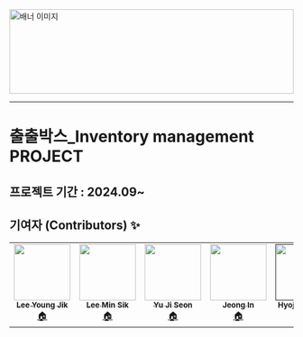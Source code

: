 
<img src="https://github.com/user-attachments/assets/676487ae-3591-4825-9d08-6fe6572e1106" alt="배너 이미지" style="width:100%; height:150px;"/>


<hr>

# 출출박스_Inventory management PROJECT

## 프로젝트 기간 : 2024.09~

## 기여자 (Contributors) ✨

<table>
  <tr>
    <td align="center">
      <a href="https://github.com/lee-young-jik">
        <img src="https://avatars.githubusercontent.com/u/91588673?v=4" width="100px;" alt=""/>
        <br />
        <sub>
          <b>Lee Young Jik</b>
        </sub>
      </a>
      <br />
      <a href="https://github.com/lee-young-jik" title="코드">🏠</a>
    </td>
<td align="center">
      <a href="https://github.com/lee-young-jik">
        <img src="https://avatars.githubusercontent.com/u/96456956?u=0fa072022433d942b2525f524444f318c4150b81&v=4" width="100px;" alt=""/>
        <br />
        <sub>
          <b>Lee Min Sik</b>
        </sub>
      </a>
      <br />
      <a href="https://github.com/minsikE" title="코드">🏠</a>
    </td>

  <td align="center">
      <a href="https://github.com/ujiseon">
        <img src="https://avatars.githubusercontent.com/u/115134755?v=4" width="100px;" alt=""/>
        <br />
        <sub>
          <b>Yu Ji Seon</b>
        </sub>
      </a>
      <br />
      <a href="https://github.com/ujiseon" title="코드">🏠</a>
    </td>



  <td align="center">
      <a href="/">
        <img src="https://avatars.githubusercontent.com/u/78204482?s=400&u=675a233ca1e47b5cabdc6c5399364d770625073a&v=4" width="100px;" alt=""/>
        <br />
        <sub>
          <b>Jeong In</b>
        </sub>
      </a>
      <br />
      <a href="/" title="코드">🏠</a>
    </td>
  
  <td align="center">
      <a href>
        <img src="https://avatars.githubusercontent.com/u/181173823?s=400&u=d0538e7e870a2b8447bb3576d25927a9848c8672&v=4" width="100px;" alt=""/>
        <br />
        <sub>
          <b>Hyojeong Kim</b>
        </sub>
      </a>
      <br />
      <a>🏠</a>
    </td>
  <td align="center">
      <a href>
        <img src="https://avatars.githubusercontent.com/u/56309257?u=95ac15364f3f606ac0233d22018af345620e92bc&v=4" width="100px;" alt=""/>
        <br />
        <sub>
          <b>Jang Suek joo</b>
        </sub>
      </a>
      <br />
      <a>🏠</a>
    </td>
  </tr>
</table>
